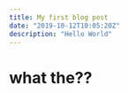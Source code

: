 ```yaml
---
title: My first blog post
date: "2019-10-12T10:05:20Z"
description: "Hello World"
---
```


# what the??